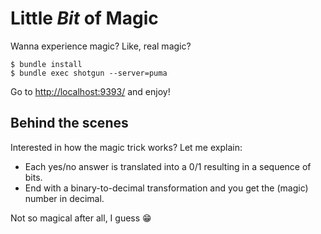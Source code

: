 # Little *Bit* of Magic

Wanna experience magic? Like, real magic?

    $ bundle install
    $ bundle exec shotgun --server=puma

Go to [http://localhost:9393/](http://127.0.0.1:9393/) and enjoy!

## Behind the scenes

Interested in how the magic trick works? Let me explain:

- Each yes/no answer is translated into a 0/1 resulting in a sequence of bits.
- End with a binary-to-decimal transformation and you get the (magic) number in decimal.

Not so magical after all, I guess 😁
